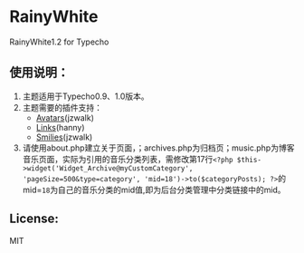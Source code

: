 RainyWhite
==========

RainyWhite1.2 for Typecho 

使用说明：
---------

1. 主题适用于Typecho0.9、1.0版本。
2. 主题需要的插件支持：
   - [Avatars](https://github.com/jzwalk/Avatars)(jzwalk)
   - [Links](http://www.imhan.com/typecho/)(hanny)
   - [Smilies](https://github.com/jzwalk/Smilies)(jzwalk)  
3. 请使用about.php建立关于页面，；archives.php为归档页；music.php为博客音乐页面，实际为引用的音乐分类列表，需修改第17行`<?php $this->widget('Widget_Archive@myCustomCategory', 'pageSize=500&type=category', 'mid=18')->to($categoryPosts); ?>`的mid=`18`为自己的音乐分类的mid值,即为后台分类管理中分类链接中的mid。

License:
--------
MIT
